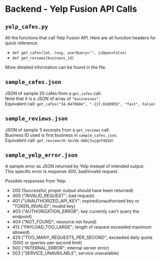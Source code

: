 # Backend - Yelp Fusion API Calls


## `yelp_cafes.py`

All the functions that call Yelp Fusion API.
Here are all function headers for quick reference:

- `def get_cafes(lat, long, userQuery="", isOpen=False)`
- `def get_reviews(business_id)`

More detailed information can be found in the file.

## `sample_cafes.json`

JSON of sample 20 cafes from a `get_cafes` call.\
Note that it is a JSON of array of `"businesses"`.\
Equivalent call: `get_cafes("34.0479604", "-117.8108955", "fast", False)`

## `sample_reviews.json`

JSON of sample 3 excerpts from a `get_reviews` call.\
Business ID used is first business in `sample_cafes.json`.\
Equivalent call: `get_reviews(K-3eiVb-dAkC3ujgnT4QSQ)`

## `sample_yelp_error.json`

A sample error as JSON returned by Yelp instead of intended output.\
This specific error is response 400, bad/invalid request.

Possible responses from Yelp:
- 200 (Successful; proper output should have been returned)
- 400 ("INVALID_REQUEST"; bad request)
- 401 ("UNAUTHORIZED_API_KEY"; expired/unauthorized key or "TOKEN_INVALID"; invalid key)
- 403 ("AUTHORIZATION_ERROR"; key currently can't query the endpoint)
- 404 ("NOT_FOUND"; resource not found)
- 413 ("PAYLOAD_TOO_LARGE"; length of request exceeded maximum allowed)
- 429 ("TOO_MANY_REQUESTS_PER_SECOND"; exceeded daily quota (500) or queries-per-second limit)
- 500 ("INTERNAL_ERROR"; internal server error)
- 503 ("SERVICE_UNAVAILABLE"; service unavailable)